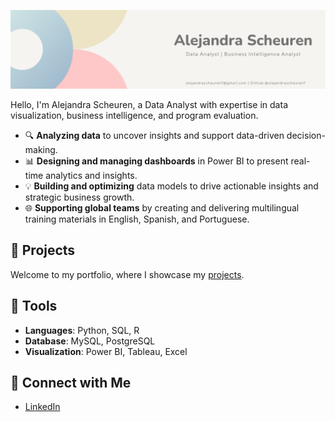 ![Banner Image](https://github.com/alejandrascheurenf/alejandrascheurenf/blob/main/AlejandraScheurenCanvaImage.png?raw=true)


Hello, I'm Alejandra Scheuren, a Data Analyst with expertise in data visualization, business intelligence, and program evaluation.

- 🔍 **Analyzing data** to uncover insights and support data-driven decision-making.
- 📊 **Designing and managing dashboards** in Power BI to present real-time analytics and insights.
- 💡 **Building and optimizing** data models to drive actionable insights and strategic business growth.
- 🌐 **Supporting global teams** by creating and delivering multilingual training materials in English, Spanish, and Portuguese.

## 📁 Projects

Welcome to my portfolio, where I showcase my [projects](#).

## 🔧 Tools

- **Languages**: Python, SQL, R
- **Database**: MySQL, PostgreSQL
- **Visualization**: Power BI, Tableau, Excel

## 🤝 Connect with Me

- [LinkedIn](https://www.linkedin.com/in/alejandra-scheuren/)
